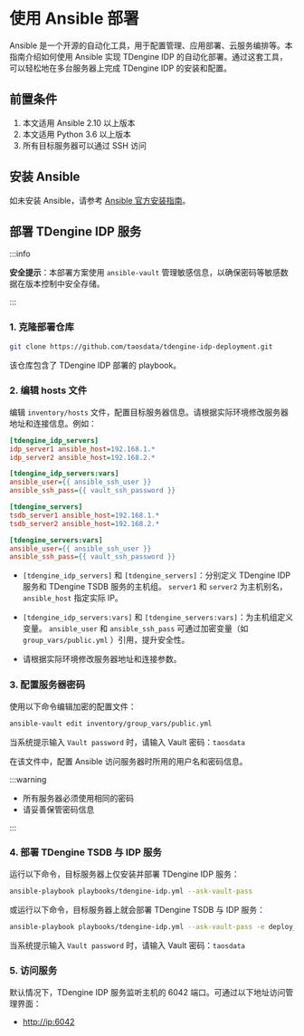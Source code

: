 # 使用 Ansible 部署

Ansible 是一个开源的自动化工具，用于配置管理、应用部署、云服务编排等。本指南介绍如何使用 Ansible 实现 TDengine IDP 的自动化部署。通过这套工具，可以轻松地在多台服务器上完成 TDengine IDP 的安装和配置。

## 前置条件

1. 本文适用 Ansible 2.10 以上版本 
1. 本文适用 Python 3.6 以上版本
1. 所有目标服务器可以通过 SSH 访问

## 安装 Ansible

如未安装 Ansible，请参考 [Ansible 官方安装指南](https://docs.ansible.com/ansible/latest/installation_guide/index.html)。

## 部署 TDengine IDP 服务

:::info

**安全提示**：本部署方案使用 `ansible-vault` 管理敏感信息，以确保密码等敏感数据在版本控制中安全存储。

:::

### 1. 克隆部署仓库

```bash
git clone https://github.com/taosdata/tdengine-idp-deployment.git
``` 

该仓库包含了 TDengine IDP 部署的 playbook。

### 2. 编辑 hosts 文件

编辑 `inventory/hosts` 文件，配置目标服务器信息。请根据实际环境修改服务器地址和连接信息。例如：

```ini
[tdengine_idp_servers]
idp_server1 ansible_host=192.168.1.*
idp_server2 ansible_host=192.168.2.*

[tdengine_idp_servers:vars]
ansible_user={{ ansible_ssh_user }}
ansible_ssh_pass={{ vault_ssh_password }}

[tdengine_servers]
tsdb_server1 ansible_host=192.168.1.*
tsdb_server2 ansible_host=192.168.2.*

[tdengine_servers:vars]
ansible_user={{ ansible_ssh_user }}
ansible_ssh_pass={{ vault_ssh_password }}
```

- `[tdengine_idp_servers]` 和 `[tdengine_servers]`：分别定义 TDengine IDP 服务和 TDengine TSDB 服务的主机组。
  `server1` 和 `server2` 为主机别名，`ansible_host` 指定实际 IP。

- `[tdengine_idp_servers:vars]` 和 `[tdengine_servers:vars]`：为主机组定义变量。
  `ansible_user` 和 `ansible_ssh_pass` 可通过加密变量（如 `group_vars/public.yml` ）引用，提升安全性。
  
- 请根据实际环境修改服务器地址和连接参数。

### 3. 配置服务器密码

使用以下命令编辑加密的配置文件：

```bash
ansible-vault edit inventory/group_vars/public.yml
```

当系统提示输入 `Vault password` 时，请输入 Vault 密码：`taosdata`

在该文件中，配置 Ansible 访问服务器时所用的用户名和密码信息。

:::warning

- 所有服务器必须使用相同的密码
- 请妥善保管密码信息

:::

### 4. 部署 TDengine TSDB 与 IDP 服务

运行以下命令，目标服务器上仅安装并部署 TDengine IDP 服务：

```bash
ansible-playbook playbooks/tdengine-idp.yml --ask-vault-pass
```

或运行以下命令，目标服务器上就会部署 TDengine TSDB 与 IDP 服务：

```bash
ansible-playbook playbooks/tdengine-idp.yml --ask-vault-pass -e deploy_tdengine=true
```

当系统提示输入 `Vault password` 时，请输入 Vault 密码：`taosdata`

### 5. 访问服务

默认情况下，TDengine IDP 服务监听主机的 6042 端口。可通过以下地址访问管理界面：

- [http://ip:6042](http://ip:6042)
